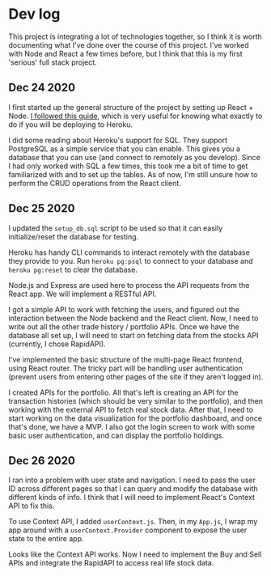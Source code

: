 # Dev log
This project is integrating a lot of technologies together, so I think it is worth documenting what I've done over the course of this project. I've worked with Node and React a few times before, but I think that this is my first 'serious' full stack project. 

## Dec 24 2020
I first started up the general structure of the project by setting up React + Node. [I followed this guide](https://github.com/mars/heroku-cra-node), which is very useful for knowing what exactly to do if you will be deploying to Heroku. 

I did some reading about Heroku's support for SQL. They support PostgreSQL as a simple service that you can enable. This gives you a database that you can use (and connect to remotely as you develop). Since I had only worked with SQL a few times, this took me a bit of time to get familiarized with and to set up the tables. As of now, I'm still unsure how to perform the CRUD operations from the React client. 

## Dec 25 2020
I updated the  `setup_db.sql` script to be used so that it can easily initialize/reset the database for testing.

Heroku has handy CLI commands to interact remotely with the database they provide to you. Run `heroku pg:psql` to connect to your database and `heroku pg:reset` to clear the database. 

Node.js and Express are used here to process the API requests from the React app. We will implement a RESTful API. 

I got a simple API to work with fetching the users, and figured out the interaction between the Node backend and the React client. Now, I need to write out all the other trade history / portfolio APIs. Once we have the database all set up, I will need to start on fetching data from the stocks API (currently, I chose RapidAPI). 

I've implemented the basic structure of the multi-page React frontend, using React router. The tricky part will be handling user authentication (prevent users from entering other pages of the site if they aren't logged in). 

I created APIs for the portfolio. All that's left is creating an API for the transaction histories (which should be very similar to the portfolio), and then working with the external API to fetch real stock data. After that, I need to start working on the data visualization for the portfolio dashboard, and once that's done, we have a MVP. I also got the login screen to work with some basic user authentication, and can display the portfolio holdings. 

## Dec 26 2020
I ran into a problem with user state and navigation. I need to pass the user ID across different pages so that I can query and modify the database with different kinds of info. I think that I will need to implement React's Context API to fix this. 

To use Context API, I added `userContext.js`. Then, in my `App.js`, I wrap my app around with a `userContext.Provider` component to expose the user state to the entire app. 

Looks like the Context API works. Now I need to implement the Buy and Sell APIs and integrate the RapidAPI to access real life stock data. 